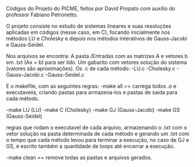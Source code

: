 Códigos do Projeto do PICME, feitos por David Propato com auxílio do professor Fabiano Petronetto.

O projeto consiste no estudo de sistemas lineares e suas resoluções aplicadas em códigos (nesse caso, em C), focando inicialmente nos métodos LU e Cholesky e depois nos métodos interativos de Gauss-Jacobi e Gauss-Seidel.

Nos arquivos se encontra:
A pasta /Entradas com as matrizes A e vetores b em .txt (Ax = b) para ser lido.
Um gabarito com vetores solução do sistema (valores são aproximações).
Os .c de cada método:
-LU.c
-Cholesky.c
-Gauss-Jacobi.c
-Gauss-Seidel.c

E o makefile, com as seguintes regras:
-make all == carrega todos .o e executaveiis, criando pastas para armazena-los e pastas de saida para cada método.
                
-make LU  (LU)
-make C   (Cholesky)
-make GJ  (Gauss-Jacobi)
-make GS  (Gauss-Seidel)

regras que rodam o executavel de cada arquivo, armazenando o .txt com o vetor solução na pasta determinada de cada método e gerando um .txt com o tempo que cada método levou para terminar a execução, no caso de GJ e GS, é escrito também a quantidade de loops até encerrar a execução.

-make clean == remove todas as pastas e arquivos gerados.
